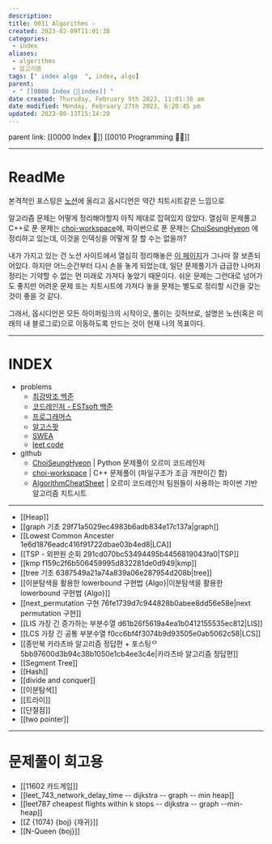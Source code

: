 ```yaml
---
description:
title: 0011 Algorithms ♾️
created: 2023-02-09T11:01:38
categories: 
 - index
aliases: 
 - algorithms
 - 알고리즘
tags: [" index algo  ", index, algo]
parent:
 - " [[0000 Index 🔗|index]] "
date created: Thursday, February 9th 2023, 11:01:38 am
date modified: Monday, February 27th 2023, 6:20:45 pm
updated: 2023-08-13T15:14:20
---
```

parent link: [[0000 Index 🔗]] [[0010 Programming 👩‍💻]] 

___

# ReadMe

본격적인 포스팅은 [노션](https://choiwheatley.notion.site/180a950a1d5d4144a89e0fa8c75ec0e8?v=bfeb6746135f434b94a0851d1d09e96a)에 올리고 옵시디언은 약간 치트시트같은 느낌으로

알고리즘 문제는 어떻게 정리해야할지 아직 제대로 잡혀있지 않았다. 열심히 문제풀고 C++로 푼 문제는 [choi-workspace](https://github.com/ChoiWheatley/choi-workspace)에, 파이썬으로 푼 문제는 [ChoiSeungHyeon](https://github.com/OrmiCodeRanger/ChoiSeunghyeon) 에 정리하고 있는데, 이것을 인덱싱을 어떻게 잘 할 수는 없을까?

내가 가지고 있는 건 노션 사이트에서 열심히 정리해놓은 [이 페이지](https://choiwheatley.notion.site/algo-26c08b5f469647c4b138435c32501b4f)가 그나마 잘 보존되어있다. 하지만 어느순간부터 다시 손을 놓게 되었는데, 일단 문제풀기가 급급한 나머지 정리는 기약할 수 없는 먼 미래로 가져다 놓았기 때문이다. 쉬운 문제는 그런대로 넘어가도 좋지만 어려운 문제 또는 치트시트에 가져다 놓을 문제는 별도로 정리할 시간을 갖는 것이 좋을 것 같다.

그래서, 옵시디언은 모든 하이퍼링크의 시작이오, 풀이는 깃허브로, 설명은 노션(혹은 미래의 내 블로그로)으로 이동하도록 만드는 것이 현재 나의 목표이다.


---

# INDEX

- problems
	- [최강박조 백준](https://www.acmicpc.net/group/5673)
	- [코드레인저 - ESTsoft 백준](https://www.acmicpc.net/group/17719)
	- [프로그래머스](https://school.programmers.co.kr/learn/challenges?order=recent)
	- [알고스팟](https://algospot.com)
	- [SWEA](https://swexpertacademy.com/main/main.do)
	- [leet code](https://leetcode.com)
- github
	- [ChoiSeungHyeon](https://github.com/OrmiCodeRanger/ChoiSeunghyeon) | Python 문제풀이 오르미 코드레인저 
	- [choi-workspace](https://github.com/ChoiWheatley/choi-workspace) | C++ 문제풀이 (파일구조가 조금 개판이긴 함)
	- [AlgorithmCheatSheet](https://github.com/OrmiCodeRanger/AlgorithmCheatSheet) | 오르미 코드레인저 팀원들이 사용하는 파이썬 기반 알고리즘 치트시트
---

- [[Heap]]
- [[graph 기초 29f71a5029ec4983b6adb834e17c137a|graph]]
- [[Lowest Common Ancester 1e6d1876eadc416f91722dbae03b4ed8|LCA]]
- [[TSP - 외판원 순회 291cd070bc53494495b4456819043fa0|TSP]]
- [[kmp f159c2f6b506459995d832281de0d949|kmp]]
- [[tree 기초 6387549a21a74a839a06e287954d208b|tree]]
- [[이분탐색을 활용한 lowerbound 구현법 {Algo}|이분탐색을 활용한 lowerbound 구현법 {Algo}]]
- [[next_permutation 구현 76fe1739d7c944828b0abee8dd56e58e|next permutation 구현]]
- [[LIS 가장 긴 증가하는 부분수열 d61b26f5619a4ea1b0412155535ec812|LIS]]
- [[LCS 가장 긴 공통 부분수열 f0cc6bf4f3074b9d93505e0ab5062c58|LCS]]
- [[종만북 카라츠바 알고리즘 정답편 + 포스팅ᄋ 5bb97600d3b94c38b1050e1cb4ee3c4e|카라츠바 알고리즘 정답편]]
- [[Segment Tree]]
- [[Hash]] 
- [[divide and conquer]]
- [[이분탐색]]
- [[트라이]]
- [[단절점]]
- [[two pointer]]

---

# 문제풀이 회고용

- [[11602 카드게임]] 
- [[leet_743_network_delay_time -- dijkstra -- graph -- min heap]]
- [[leet787 cheapest flights within k stops -- dijkstra -- graph --min-heap]]
- [[Z {1074} {boj} {재귀}]]
- [[N-Queen {boj}]]
